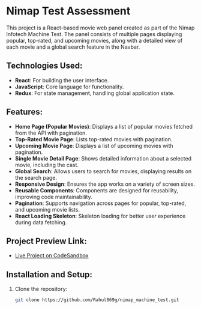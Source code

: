 # Nimap Test Assessment

This project is a React-based movie web panel created as part of the Nimap Infotech Machine Test. The panel consists of multiple pages displaying popular, top-rated, and upcoming movies, along with a detailed view of each movie and a global search feature in the Navbar.

## Technologies Used:

- **React**: For building the user interface.
- **JavaScript**: Core language for functionality.
- **Redux**: For state management, handling global application state.

## Features:

- **Home Page (Popular Movies)**: Displays a list of popular movies fetched from the API with pagination.
- **Top-Rated Movie Page**: Lists top-rated movies with pagination.
- **Upcoming Movie Page**: Displays a list of upcoming movies with pagination.
- **Single Movie Detail Page**: Shows detailed information about a selected movie, including the cast.
- **Global Search**: Allows users to search for movies, displaying results on the search page.
- **Responsive Design**: Ensures the app works on a variety of screen sizes.
- **Reusable Components**: Components are designed for reusability, improving code maintainability.
- **Pagination**: Supports navigation across pages for popular, top-rated, and upcoming movie lists.
- **React Loading Skeleton**: Skeleton loading for better user experience during data fetching.

## Project Preview Link:

- [Live Project on CodeSandbox](https://srkgr6-5173.csb.app/)

## Installation and Setup:

1. Clone the repository:
   ```bash
   git clone https://github.com/Rahul869g/nimap_machine_test.git
   ```
